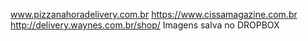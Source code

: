 www.pizzanahoradelivery.com.br
https://www.cissamagazine.com.br
http://delivery.waynes.com.br/shop/
Imagens salva no DROPBOX
